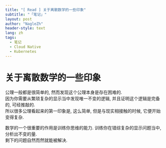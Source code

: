 ```yaml
---
title: "[ Read ] 关于离散数学的一些印象"
subtitle: "「笔记」"
layout: post
author: "NagleZh"
header-style: text
lang: zh
tags:
  - 笔记
  - Cloud Native
  - Kubernetes
---
```


# 关于离散数学的一些印象

公理一般都是很简单的, 然而发现这个公理本身是存在困难的.  
因为你需要从繁琐复杂的显示当中发现唯一不变的逻辑, 并且证明这个逻辑是完备的, 可经推敲的.  
所以很多公理看起来的第一印象是, 这么简单, 但是与现实相接触的时候, 它便开始变得复杂.  

数学的一个很重要的作用是训练你思维的能力. 训练你在错综复杂的显示问题当中, 分析出不变的量.  
剩下的问题自然而然就能被解决.  
